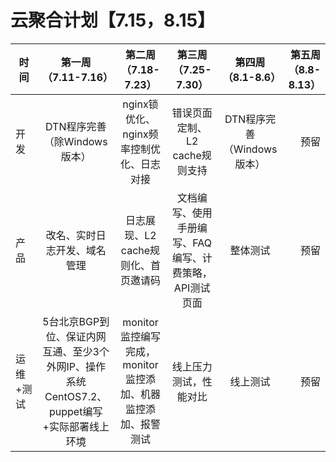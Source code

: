 # 云聚合计划【7.15，8.15】

| 时间|第一周（7.11-7.16）| 第二周（7.18-7.23）|第三周（7.25-7.30）| 第四周（8.1-8.6）|第五周（8.8-8.13）|
| ----|:-----------------:|:------------------:|:-----------------:|:-----------------:|----------------:|
|开发|DTN程序完善（除Windows版本）|nginx锁优化、nginx频率控制优化、日志对接 | 错误页面定制、L2 cache规则支持|DTN程序完善（Windows版本）|预留|
|产品|改名、实时日志开发、域名管理|日志展现、L2 cache规则化、首页邀请码|文档编写、使用手册编写、FAQ编写、计费策略，API测试页面|整体测试|预留|
|运维+测试|5台北京BGP到位、保证内网互通、至少3个外网IP、操作系统CentOS7.2、puppet编写+实际部署线上环境|monitor监控编写完成，monitor监控添加、机器监控添加、报警测试|线上压力测试，性能对比|线上测试|预留|
